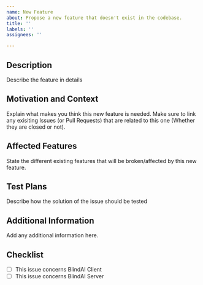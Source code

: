 ```yaml
---
name: New Feature
about: Propose a new feature that doesn't exist in the codebase.
title: ''
labels: ''
assignees: ''

---
```


## Description
Describe the feature in details

## Motivation and Context
Explain what makes you think this new feature is needed.
Make sure to link any exisiting Issues (or Pull Requests) that are related to this one (Whether they are closed or not).

## Affected Features
State the different existing features that will be broken/affected by this new feature.

## Test Plans
Describe how the solution of the issue should be tested

## Additional Information
Add any additional information here.

## Checklist
- [ ] This issue concerns BlindAI Client
- [ ] This issue concerns BlindAI Server
